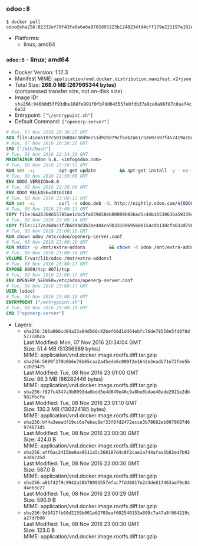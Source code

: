 ## `odoo:8`

```console
$ docker pull odoo@sha256:82332ef79f43fa8a6e6e9702d05223b1248234fd4cff179e221197e182eb072b
```

-	Platforms:
	-	linux; amd64

### `odoo:8` - linux; amd64

-	Docker Version: 1.12.3
-	Manifest MIME: `application/vnd.docker.distribution.manifest.v2+json`
-	Total Size: **268.0 MB (267965344 bytes)**  
	(compressed transfer size, not on-disk size)
-	Image ID: `sha256:046b0d5ff93dbe168fe991f0fb7dd64355fe0fdb37a9ce6a96f87c0aaf4c6a32`
-	Entrypoint: `["\/entrypoint.sh"]`
-	Default Command: `["openerp-server"]`

```dockerfile
# Mon, 07 Nov 2016 20:30:25 GMT
ADD file:41ea5187c50116884c38d9ec51d920d79cfaeb2a61c52e07a97f457419a10a4f in / 
# Mon, 07 Nov 2016 20:30:26 GMT
CMD ["/bin/bash"]
# Tue, 08 Nov 2016 22:54:38 GMT
MAINTAINER Odoo S.A. <info@odoo.com>
# Tue, 08 Nov 2016 22:58:52 GMT
RUN set -x;         apt-get update         && apt-get install -y --no-install-recommends             ca-certificates             curl             node-less             node-clean-css             python-gevent             python-pip             python-pyinotify             python-renderpm             python-support         && curl -o wkhtmltox.deb -SL http://nightly.odoo.com/extra/wkhtmltox-0.12.1.2_linux-jessie-amd64.deb         && echo '40e8b906de658a2221b15e4e8cd82565a47d7ee8 wkhtmltox.deb' | sha1sum -c -         && dpkg --force-depends -i wkhtmltox.deb         && apt-get -y install -f --no-install-recommends         && apt-get purge -y --auto-remove -o APT::AutoRemove::RecommendsImportant=false -o APT::AutoRemove::SuggestsImportant=false npm         && rm -rf /var/lib/apt/lists/* wkhtmltox.deb         && pip install psycogreen==1.0
# Tue, 08 Nov 2016 22:59:00 GMT
ENV ODOO_VERSION=8.0
# Tue, 08 Nov 2016 22:59:00 GMT
ENV ODOO_RELEASE=20161103
# Tue, 08 Nov 2016 23:00:12 GMT
RUN set -x;         curl -o odoo.deb -SL http://nightly.odoo.com/${ODOO_VERSION}/nightly/deb/odoo_${ODOO_VERSION}.${ODOO_RELEASE}_all.deb         && echo '1f0312e64731fd8f6c0d8bf9b3516ff1b13d01f2 odoo.deb' | sha1sum -c -         && dpkg --force-depends -i odoo.deb         && apt-get update         && apt-get -y install -f --no-install-recommends         && rm -rf /var/lib/apt/lists/* odoo.deb
# Tue, 08 Nov 2016 23:00:13 GMT
COPY file:6a26368655785ae1cbc5fa039658eb80009b936ad5c44b16530636a59339c64b in / 
# Tue, 08 Nov 2016 23:00:14 GMT
COPY file:1172e26dac1f2b6dd4d3b3ae484c69b33109695606154cdb13dcfa032d798e88 in /etc/odoo/ 
# Tue, 08 Nov 2016 23:00:15 GMT
RUN chown odoo /etc/odoo/openerp-server.conf
# Tue, 08 Nov 2016 23:00:16 GMT
RUN mkdir -p /mnt/extra-addons         && chown -R odoo /mnt/extra-addons
# Tue, 08 Nov 2016 23:00:16 GMT
VOLUME [/var/lib/odoo /mnt/extra-addons]
# Tue, 08 Nov 2016 23:00:17 GMT
EXPOSE 8069/tcp 8071/tcp
# Tue, 08 Nov 2016 23:00:17 GMT
ENV OPENERP_SERVER=/etc/odoo/openerp-server.conf
# Tue, 08 Nov 2016 23:00:17 GMT
USER [odoo]
# Tue, 08 Nov 2016 23:00:18 GMT
ENTRYPOINT ["/entrypoint.sh"]
# Tue, 08 Nov 2016 23:00:18 GMT
CMD ["openerp-server"]
```

-	Layers:
	-	`sha256:386a066cd84a33a04d560c42bef66d1dd64ebfc76de78550e5fd0f8d57778bca`  
		Last Modified: Mon, 07 Nov 2016 20:34:04 GMT  
		Size: 51.4 MB (51356989 bytes)  
		MIME: application/vnd.docker.image.rootfs.diff.tar.gzip
	-	`sha256:5899f370b0b6e78b65caa2a45ede6c009f2e1642e3eadb71e72fee5bc2029475`  
		Last Modified: Tue, 08 Nov 2016 23:01:00 GMT  
		Size: 86.3 MB (86282446 bytes)  
		MIME: application/vnd.docker.image.rootfs.diff.tar.gzip
	-	`sha256:f927c4347a3b0093da6bdd5e4d849e46c9a8be8bdae40ade2921e2db982fbcfe`  
		Last Modified: Tue, 08 Nov 2016 23:01:10 GMT  
		Size: 130.3 MB (130324185 bytes)  
		MIME: application/vnd.docker.image.rootfs.diff.tar.gzip
	-	`sha256:bf4a3eeadf19cc6a7ebac8ef33f6fd2472ecce3b78682eb9070687d6974671d5`  
		Last Modified: Tue, 08 Nov 2016 23:00:30 GMT  
		Size: 424.0 B  
		MIME: application/vnd.docker.image.rootfs.diff.tar.gzip
	-	`sha256:aff6ac2415be0aa9511a5c268187d4c8f2cae1a744afaa5b82ed7b92e3d0235d`  
		Last Modified: Tue, 08 Nov 2016 23:00:30 GMT  
		Size: 587.0 B  
		MIME: application/vnd.docker.image.rootfs.diff.tar.gzip
	-	`sha256:a81f42f9c9942a38b78093557efac7fdd8817e2d4de617463ae79c84d4e63c27`  
		Last Modified: Tue, 08 Nov 2016 23:00:29 GMT  
		Size: 590.0 B  
		MIME: application/vnd.docker.image.rootfs.diff.tar.gzip
	-	`sha256:9d9417fb60d2159b001e62703eaf602540153a809c7a47a8f864219ca27d7b98`  
		Last Modified: Tue, 08 Nov 2016 23:00:30 GMT  
		Size: 123.0 B  
		MIME: application/vnd.docker.image.rootfs.diff.tar.gzip
